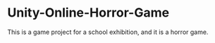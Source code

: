 # Unity-Online-Horror-Game
This is a game project for a school exhibition, and it is a horror game.
